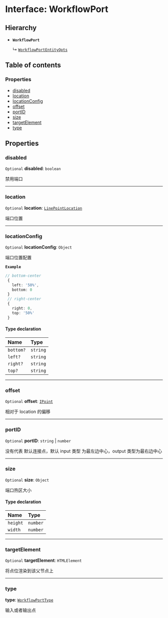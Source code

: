 # Interface: WorkflowPort

## Hierarchy

* **`WorkflowPort`**

  ↳ [`WorkflowPortEntityOpts`](/en/auto-docs/free-layout-editor/interfaces/WorkflowPortEntityOpts.md)

## Table of contents

### Properties

* [disabled](/en/auto-docs/free-layout-editor/interfaces/WorkflowPort.md#disabled)
* [location](/en/auto-docs/free-layout-editor/interfaces/WorkflowPort.md#location)
* [locationConfig](/en/auto-docs/free-layout-editor/interfaces/WorkflowPort.md#locationconfig)
* [offset](/en/auto-docs/free-layout-editor/interfaces/WorkflowPort.md#offset)
* [portID](/en/auto-docs/free-layout-editor/interfaces/WorkflowPort.md#portid)
* [size](/en/auto-docs/free-layout-editor/interfaces/WorkflowPort.md#size)
* [targetElement](/en/auto-docs/free-layout-editor/interfaces/WorkflowPort.md#targetelement)
* [type](/en/auto-docs/free-layout-editor/interfaces/WorkflowPort.md#type)

## Properties

### disabled

`Optional` **disabled**: `boolean`

禁用端口

***

### location

`Optional` **location**: [`LinePointLocation`](/en/auto-docs/free-layout-editor/types/LinePointLocation.md)

端口位置

***

### locationConfig

`Optional` **locationConfig**: `Object`

端口位置配置

**`Example`**

```ts
// bottom-center
 {
   left: '50%',
   bottom: 0
 }
 // right-center
 {
   right: 0,
   top: '50%'
 }
```

#### Type declaration

| Name | Type |
| :------ | :------ |
| `bottom?` | `string` | `number` |
| `left?` | `string` | `number` |
| `right?` | `string` | `number` |
| `top?` | `string` | `number` |

***

### offset

`Optional` **offset**: [`IPoint`](/en/auto-docs/free-layout-editor/interfaces/IPoint.md)

相对于 location 的偏移

***

### portID

`Optional` **portID**: `string` | `number`

没有代表 默认连接点，默认 input 类型 为最左边中心，output 类型为最右边中心

***

### size

`Optional` **size**: `Object`

端口热区大小

#### Type declaration

| Name | Type |
| :------ | :------ |
| `height` | `number` |
| `width` | `number` |

***

### targetElement

`Optional` **targetElement**: `HTMLElement`

将点位渲染到该父节点上

***

### type

**type**: [`WorkflowPortType`](/en/auto-docs/free-layout-editor/types/WorkflowPortType.md)

输入或者输出点
